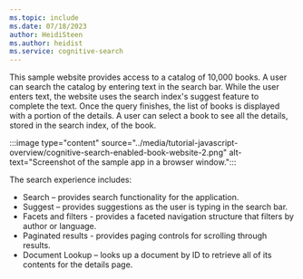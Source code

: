 ```yaml
---
ms.topic: include
ms.date: 07/18/2023
author: HeidiSteen
ms.author: heidist
ms.service: cognitive-search
---
```

This sample website provides access to a catalog of 10,000 books. A user can search the catalog by entering text in the search bar. While the user enters text, the website uses the search index's suggest feature to complete the text. Once the query finishes, the list of books is displayed with a portion of the details. A user can select a book to see all the details, stored in the search index, of the book. 

:::image type="content" source="../media/tutorial-javascript-overview/cognitive-search-enabled-book-website-2.png" alt-text="Screenshot of the sample app in a browser window.":::

The search experience includes:

* Search – provides search functionality for the application.
* Suggest – provides suggestions as the user is typing in the search bar.
* Facets and filters - provides a faceted navigation structure that filters by author or language.
* Paginated results - provides paging controls for scrolling through results.
* Document Lookup – looks up a document by ID to retrieve all of its contents for the details page.
